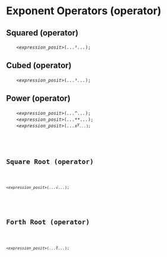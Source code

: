 # Exponent Operators (operator)

<a name="squared"></a>
## Squared (operator)
&nbsp;&nbsp;&nbsp;&nbsp;&nbsp;&nbsp; *`<expression_posit>`*`(`*`...`*`²`*`...`*`);`

<a name="cubed"></a>
## Cubed (operator)
&nbsp;&nbsp;&nbsp;&nbsp;&nbsp;&nbsp; *`<expression_posit>`*`(`*`...`*`³`*`...`*`);`

<a name="power"></a>
## Power (operator)
&nbsp;&nbsp;&nbsp;&nbsp;&nbsp;&nbsp; *`<expression_posit>`*`(`*`...`*`^`*`...`*`);`<br>
&nbsp;&nbsp;&nbsp;&nbsp;&nbsp;&nbsp; *`<expression_posit>`*`(`*`...`*`**`*`...`*`);`<br>
&nbsp;&nbsp;&nbsp;&nbsp;&nbsp;&nbsp; *`<expression_posit>`*`(`*`...`*<code>𝑥<sup>y</sup>*`...`*`);`

<a name="squareroot"></a>
## Square Root (operator)
&nbsp;&nbsp;&nbsp;&nbsp;&nbsp;&nbsp; *`<expression_posit>`*`(`*`...`*`√`*`...`*`);`

<a name="forthroot"></a>
## Forth Root (operator)
&nbsp;&nbsp;&nbsp;&nbsp;&nbsp;&nbsp; *`<expression_posit>`*`(`*`...`*`∛`*`...`*`);`
